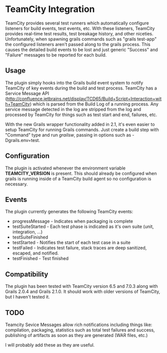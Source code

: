 TeamCity Integration
====================
TeamCity provides several test runners which automatically configure listeners for build events, test events, etc. With
these listeners, TeamCity provides real-time test results, test breakage history, and other niceties. Unfortunately, 
when spawning grails commands such as "grails test-app" the configured listeners aren't passed along
to the grails process. This causes the detailed build events to be lost and just generic "Success" and "Failure" messages
to be reported for each build.

Usage
-----
The plugin simply hooks into the Grails build event system to notify TeamCity of key events during the build and test
process. TeamCity has a Service Message API (http://confluence.jetbrains.net/display/TCD65/Build+Script+Interaction+with+TeamCity) 
which is parsed from the Build Log of a running process. Any service message detected in the log are stripped from the log
and processed by TeamCity for things such as test start and end, failures, etc.

With the new Grails wrapper functionality added in 2.1, it's even easier to setup TeamCity for running Grails commands.
Just create a build step with "Command" type and run _grailsw_, passing in options such as -Dgrails.env=test.


Configuration
-------------
The plugin is activated whenever the environment variable **TEAMCITY_VERSION** is present. This should already be
configured when grails is running inside of a TeamCity build agent so no configuration is necessary.

Events
------
The plugin currently generates the following TeamCity events:

* progressMessage - Indicates when packaging is complete
* testSuiteStarted - Each test phase is indicated as it's own suite (unit, integration, ...)
* testSuiteFinished
* testStarted - Notifies the start of each test case in a suite
* testFailed - Indicates test failure, stack traces are deep sanitized, escaped, and notified.
* testFinished - Test finished
                  
Compatibility
-------------
The plugin has been tested with TeamCity version 6.5 and 7.0.3 along with Grails 2.0.4 and Grails 2.1.0. It should work 
with older versions of TeamCity, but I haven't tested it.

TODO
----
Teamcity Sevice Messages allow rich notifications including things like: compilation, packaging, statistics such as total
test failures and success, publishing of artifacts as soon as they are generated (WAR files, etc.)

I will probably add these as they are useful.

